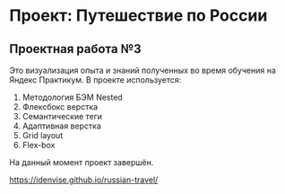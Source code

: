 # Проект: Путешествие по России

## Проектная работа №3

Это визуализация опыта и знаний полученных во время обучения на Яндекс Практикум.
В проекте используется:

1. Методология БЭМ Nested
2. Флексбокс верстка
3. Семантические теги
4. Адаптивная верстка
5. Grid layout
6. Flex-box

На данный момент проект завершён.

https://idenvise.github.io/russian-travel/
